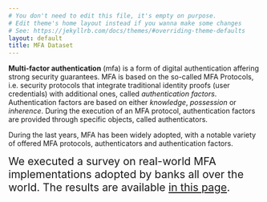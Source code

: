 ```yaml
---
# You don't need to edit this file, it's empty on purpose.
# Edit theme's home layout instead if you wanna make some changes
# See: https://jekyllrb.com/docs/themes/#overriding-theme-defaults
layout: default
title: MFA Dataset
---
```


**Multi-factor authentication** (mfa) is a form of digital authentication affering strong security guarantees.
MFA is based on the so-called MFA Protocols, i.e. security protocols that integrate traditional identity proofs (user credentials) with additional ones, called *authentication factors*.
Authentication factors are based on either *knowledge*, *possession* or *inherence*. 
During the execution of an MFA protocol, authentication factors are provided through specific
objects, called authenticators.

During the last years, MFA has been widely adopted, with a notable variety of offered MFA protocols, authenticators and authentication factors.

<div style="font-size:16pt">
We executed a survey on real-world MFA implementations adopted by banks all over the world.
The results are available <a href="survey/survey-table">in this page</a>.
</div>